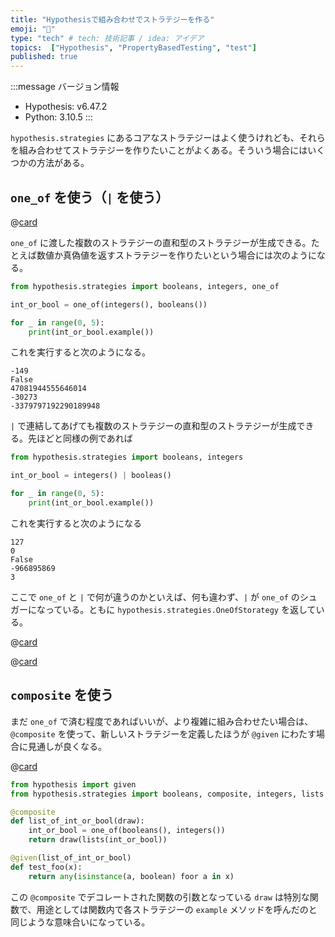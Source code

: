 ```yaml
---
title: "Hypothesisで組み合わせでストラテジーを作る"
emoji: "🐞"
type: "tech" # tech: 技術記事 / idea: アイデア
topics:  ["Hypothesis", "PropertyBasedTesting", "test"]
published: true
---
```


:::message
バージョン情報

* Hypothesis: v6.47.2
* Python: 3.10.5
:::

`hypothesis.strategies` にあるコアなストラテジーはよく使うけれども、それらを組み合わせてストラテジーを作りたいことがよくある。そういう場合にはいくつかの方法がある。

## `one_of` を使う（`|` を使う）

@[card](https://hypothesis.readthedocs.io/en/latest/data.html#hypothesis.strategies.one_of)

`one_of` に渡した複数のストラテジーの直和型のストラテジーが生成できる。たとえば数値か真偽値を返すストラテジーを作りたいという場合には次のようになる。

```python
from hypothesis.strategies import booleans, integers, one_of

int_or_bool = one_of(integers(), booleans())

for _ in range(0, 5):
    print(int_or_bool.example())
```

これを実行すると次のようになる。

```console
-149
False
47081944555646014
-30273
-3379797192290189948
```

`|` で連結してあげても複数のストラテジーの直和型のストラテジーが生成できる。先ほどと同様の例であれば

```python
from hypothesis.strategies import booleans, integers

int_or_bool = integers() | booleas()

for _ in range(0, 5):
    print(int_or_bool.example())
```

これを実行すると次のようになる

```console
127
0
False
-966895869
3
```

ここで `one_of` と `|` で何が違うのかといえば、何も違わず、`|` が `one_of` のシュガーになっている。ともに `hypothesis.strategies.OneOfStorategy` を返している。

@[card](https://github.com/HypothesisWorks/hypothesis/blob/hypothesis-python-6.47.2/hypothesis-python/src/hypothesis/strategies/_internal/strategies.py#L388-L396)

@[card](https://github.com/HypothesisWorks/hypothesis/blob/hypothesis-python-6.47.2/hypothesis-python/src/hypothesis/strategies/_internal/strategies.py#L737-L780)

## `composite` を使う

まだ `one_of` で済む程度であればいいが、より複雑に組み合わせたい場合は、 `@composite` を使って、新しいストラテジーを定義したほうが `@given` にわたす場合に見通しが良くなる。

@[card](https://hypothesis.readthedocs.io/en/latest/data.html#composite-strategies)

```python
from hypothesis import given
from hypothesis.strategies import booleans, composite, integers, lists

@composite
def list_of_int_or_bool(draw):
    int_or_bool = one_of(booleans(), integers())
    return draw(lists(int_or_bool))

@given(list_of_int_or_bool)
def test_foo(x):
    return any(isinstance(a, boolean) foor a in x)
```

この `@composite` でデコレートされた関数の引数となっている `draw` は特別な関数で、用途としては関数内で各ストラテジーの `example` メソッドを呼んだのと同じような意味合いになっている。
